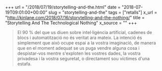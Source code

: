 +++
url = "/2018/07/19/storytelling-and-the.html"
date = "2018-07-19T09:01:00+00:00"
slug = "storytelling-and-the"
tags = ["retalls"]
x_url = "http://kinlane.com/2018/07/16/storytelling-and-the-nothing/"
title = "Storytelling And The Technological Nothing"
x_source = ""
+++


> El 90 % del que us diuen sobre intel·ligència artificial, cadenes de blocs i automatització no és veritat ara mateix. La intenció és simplement que això ocupe espai a la vostra imaginació, de manera que en el moment adequat se us puga vendre alguna cosa i despistar-vos mentre s'exploten les vostres dades, la vostra privadesa i la vostra seguretat, o directament sou víctimes d'una estafa.
